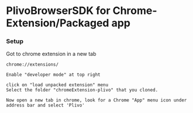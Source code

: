 # PlivoBrowserSDK for Chrome-Extension/Packaged app

### Setup
Got to chrome extension in a new tab
```
chrome://extensions/

Enable "developer mode" at top right

click on "load unpacked extension" menu
Select the folder "chromeExtension-plivo" that you cloned.

Now open a new tab in chrome, look for a Chrome "App" menu icon under address bar and select 'Plivo'
```
